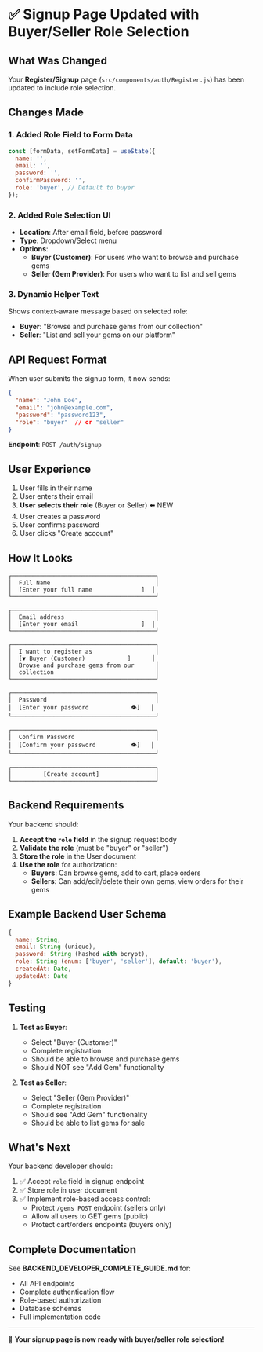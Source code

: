# ✅ Signup Page Updated with Buyer/Seller Role Selection

## What Was Changed

Your **Register/Signup** page (`src/components/auth/Register.js`) has been updated to include role selection.

## Changes Made

### 1. Added Role Field to Form Data
```javascript
const [formData, setFormData] = useState({
  name: '',
  email: '',
  password: '',
  confirmPassword: '',
  role: 'buyer', // Default to buyer
});
```

### 2. Added Role Selection UI
- **Location**: After email field, before password
- **Type**: Dropdown/Select menu
- **Options**:
  - **Buyer (Customer)**: For users who want to browse and purchase gems
  - **Seller (Gem Provider)**: For users who want to list and sell gems

### 3. Dynamic Helper Text
Shows context-aware message based on selected role:
- **Buyer**: "Browse and purchase gems from our collection"
- **Seller**: "List and sell your gems on our platform"

## API Request Format

When user submits the signup form, it now sends:

```json
{
  "name": "John Doe",
  "email": "john@example.com",
  "password": "password123",
  "role": "buyer"  // or "seller"
}
```

**Endpoint**: `POST /auth/signup`

## User Experience

1. User fills in their name
2. User enters their email
3. **User selects their role** (Buyer or Seller) ⬅️ NEW
4. User creates a password
5. User confirms password
6. User clicks "Create account"

## How It Looks

```
┌─────────────────────────────────────────┐
│  Full Name                              │
│  [Enter your full name              ]  │
└─────────────────────────────────────────┘

┌─────────────────────────────────────────┐
│  Email address                          │
│  [Enter your email                  ]  │
└─────────────────────────────────────────┘

┌─────────────────────────────────────────┐
│  I want to register as                  │
│  [▼ Buyer (Customer)            ]      │
│  Browse and purchase gems from our      │
│  collection                             │
└─────────────────────────────────────────┘

┌─────────────────────────────────────────┐
│  Password                               │
│  [Enter your password            👁]   │
└─────────────────────────────────────────┘

┌─────────────────────────────────────────┐
│  Confirm Password                       │
│  [Confirm your password          👁]   │
└─────────────────────────────────────────┘

┌─────────────────────────────────────────┐
│         [Create account]                │
└─────────────────────────────────────────┘
```

## Backend Requirements

Your backend should:

1. **Accept the `role` field** in the signup request body
2. **Validate the role** (must be "buyer" or "seller")
3. **Store the role** in the User document
4. **Use the role** for authorization:
   - **Buyers**: Can browse gems, add to cart, place orders
   - **Sellers**: Can add/edit/delete their own gems, view orders for their gems

## Example Backend User Schema

```javascript
{
  name: String,
  email: String (unique),
  password: String (hashed with bcrypt),
  role: String (enum: ['buyer', 'seller'], default: 'buyer'),
  createdAt: Date,
  updatedAt: Date
}
```

## Testing

1. **Test as Buyer**:
   - Select "Buyer (Customer)"
   - Complete registration
   - Should be able to browse and purchase gems
   - Should NOT see "Add Gem" functionality

2. **Test as Seller**:
   - Select "Seller (Gem Provider)"
   - Complete registration
   - Should see "Add Gem" functionality
   - Should be able to list gems for sale

## What's Next

Your backend developer should:
1. ✅ Accept `role` field in signup endpoint
2. ✅ Store role in user document
3. ✅ Implement role-based access control:
   - Protect `/gems POST` endpoint (sellers only)
   - Allow all users to GET gems (public)
   - Protect cart/orders endpoints (buyers only)

## Complete Documentation

See **BACKEND_DEVELOPER_COMPLETE_GUIDE.md** for:
- All API endpoints
- Complete authentication flow
- Role-based authorization
- Database schemas
- Full implementation code

---

🎉 **Your signup page is now ready with buyer/seller role selection!**

